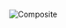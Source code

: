 <div style="display: inline_block"><br>
  <img align="center" alt="Composite" height="auto" width="auto" src="https://user-images.githubusercontent.com/51200613/205516724-b31121c5-db19-4604-8c94-01bd27155b87.jpg" />
</div>
